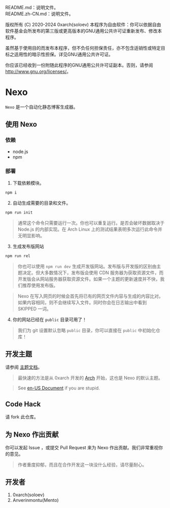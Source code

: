 README.md：说明文件。  
README.zh-CN.md：说明文件。

版权所有 (C) 2020-2024 0xarch(soloev) 
本程序为自由软件：你可以依据自由软件基金会所发布的第三版或更高版本的GNU通用公共许可证重新发布、修改本程序。

虽然基于使用目的而发布本程序，但不负任何担保责任，亦不包含适销性或特定目标之适用性的暗示性担保。详见GNU通用公共许可证。

你应该已经收到一份附随此程序的GNU通用公共许可证副本。否则，请参阅 <http://www.gnu.org/licenses/>。

# Nexo

`Nexo` 是一个自动化静态博客生成器。

## 使用 Nexo

### 依赖
* node.js
* npm

### 部署

1. 下载依赖模块。
```sh
npm i
```
2. 自动生成需要的目录和文件。
```sh
npm run init
```
> 通常这个命令只需要运行一次。你也可以重复运行。是否会破坏数据取决于 Node.js 的内部实现。在 Arch Linux 上的测试结果表明多次运行此命令并无明显影响。
3. 生成发布版网站
```sh
npm run rel
```
> 你也可以使用 `npm run dev` 生成开发版网站。发布版与开发版的区别由主题决定。但大多数情况下，发布版会使用 CDN 服务器为获取资源文件，而开发版会从网站服务器获取资源文件。如果一个主题的更新速度并不快，我们推荐使用发布版。

> Nexo 在写入网页的时候会首先将已有的网页文件内容与生成的内容比对。如果内容相同，则不会继续写入文件。同时你会在日志输出中看到 SKIPPED 一词。

4. 你的网站已经在 `public` 目录可用了！
> 我们为 git 设置默认忽略 `public` 目录，你可以直接在 `public` 中初始化仓库！

## 开发主题

请参阅 [主题文档](/_doc/Theme.zh-CN.md)。

> 最快速的方法是从 0xarch 开发的 [Arch](//github.com/0xarch/nexo-theme-arch) 开始，这也是 Nexo 的默认主题。

> See [en-US Document](/_doc/Theme.md) if you are stupid.

## Code Hack

请 fork 此仓库。

## 为 Nexo 作出贡献

你可以发起 Issue ，或提交 Pull Request 来为 Nexo 作出贡献。我们非常重视你的意见。
> 作者重度抑郁，而且在合作开发这一块没什么经验，请尽量耐心。

## 开发者

1. 0xarch(soloev)
2. Anverinmontu(Mento)